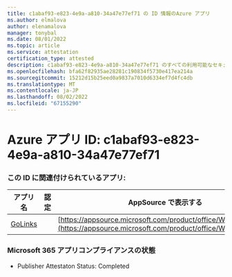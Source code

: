 ```yaml
---
title: c1abaf93-e823-4e9a-a810-34a47e77ef71 の ID 情報のAzure アプリ
ms.author: elmalova
author: elenamalova
manager: tonybal
ms.date: 08/01/2022
ms.topic: article
ms.service: attestation
certification_type: attested
description: c1abaf93-e823-4e9a-a810-34a47e77ef71 のすべての利用可能なセキュリティとコンプライアンス情報。
ms.openlocfilehash: bfa62f82935ae28281c190834f5730e417ea214a
ms.sourcegitcommit: 15212d15b25eed0a9837a7010d6334ef7d4fc4db
ms.translationtype: MT
ms.contentlocale: ja-JP
ms.lasthandoff: 08/02/2022
ms.locfileid: "67155290"
---
```

# <a name="azure-app-id-c1abaf93-e823-4e9a-a810-34a47e77ef71"></a>Azure アプリ ID: c1abaf93-e823-4e9a-a810-34a47e77ef71


### <a name="apps-associated-with-this-id"></a>この ID に関連付けられているアプリ:
| **アプリ名** | **認定** | **AppSource で表示する** |
|--------------|---------------|-----------------------|
| [GoLinks](../forward/WA200003853.md) |  | [https://appsource.microsoft.com/product/office/WA200003853](https://appsource.microsoft.com/product/office/WA200003853) |

### <a name="microsoft-365-app-compliance-status"></a>Microsoft 365 アプリコンプライアンスの状態
- Publisher Attestaton Status: Completed
